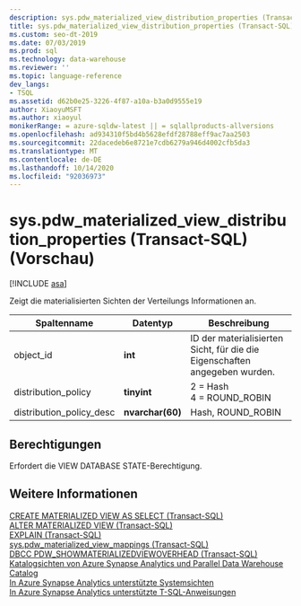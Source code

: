 ```yaml
---
description: sys.pdw_materialized_view_distribution_properties (Transact-SQL) (Vorschau)
title: sys.pdw_materialized_view_distribution_properties (Transact-SQL)
ms.custom: seo-dt-2019
ms.date: 07/03/2019
ms.prod: sql
ms.technology: data-warehouse
ms.reviewer: ''
ms.topic: language-reference
dev_langs:
- TSQL
ms.assetid: d62b0e25-3226-4f87-a10a-b3a0d9555e19
author: XiaoyuMSFT
ms.author: xiaoyul
monikerRange: = azure-sqldw-latest || = sqlallproducts-allversions
ms.openlocfilehash: ad934310f5bd4b5628efdf28788eff9ac7aa2503
ms.sourcegitcommit: 22dacedeb6e8721e7cdb6279a946d4002cfb5da3
ms.translationtype: MT
ms.contentlocale: de-DE
ms.lasthandoff: 10/14/2020
ms.locfileid: "92036973"
---
```

# <a name="syspdw_materialized_view_distribution_properties-transact-sql-preview"></a>sys.pdw_materialized_view_distribution_properties (Transact-SQL) (Vorschau)

[!INCLUDE [asa](../../includes/applies-to-version/asa.md)]

Zeigt die materialisierten Sichten der Verteilungs Informationen an.  
  
|Spaltenname|Datentyp|Beschreibung|  
|-----------------|---------------|-----------------| 
|object_id|**int**|ID der materialisierten Sicht, für die die Eigenschaften angegeben wurden.| 
|distribution_policy |**tinyint**|2 = Hash</br>4 = ROUND_ROBIN|  
|distribution_policy_desc |**nvarchar(60)**|Hash, ROUND_ROBIN|  
 
## <a name="permissions"></a>Berechtigungen

Erfordert die VIEW DATABASE STATE-Berechtigung.
 
## <a name="see-also"></a>Weitere Informationen

[CREATE MATERIALIZED VIEW AS SELECT &#40;Transact-SQL&#41;](../../t-sql/statements/create-materialized-view-as-select-transact-sql.md?view=azure-sqldw-latest)   
[ALTER MATERIALIZED VIEW &#40;Transact-SQL&#41;](../../t-sql/statements/alter-materialized-view-transact-sql.md?view=azure-sqldw-latest)   
[EXPLAIN &#40;Transact-SQL&#41;](../../t-sql/queries/explain-transact-sql.md?view=azure-sqldw-latest)   
[sys.pdw_materialized_view_mappings &#40;Transact-SQL&#41;](./sys-pdw-materialized-view-mappings-transact-sql.md?view=azure-sqldw-latest)   
[DBCC PDW_SHOWMATERIALIZEDVIEWOVERHEAD &#40;Transact-SQL&#41;](../../t-sql/database-console-commands/dbcc-pdw-showmaterializedviewoverhead-transact-sql.md?view=azure-sqldw-latest)   
[Katalogsichten von Azure Synapse Analytics und Parallel Data Warehouse Catalog](../../relational-databases/system-catalog-views/sql-data-warehouse-and-parallel-data-warehouse-catalog-views.md)   
[In Azure Synapse Analytics unterstützte Systemsichten](/azure/sql-data-warehouse/sql-data-warehouse-reference-tsql-system-views)   
[In Azure Synapse Analytics unterstützte T-SQL-Anweisungen](/azure/sql-data-warehouse/sql-data-warehouse-reference-tsql-statements)